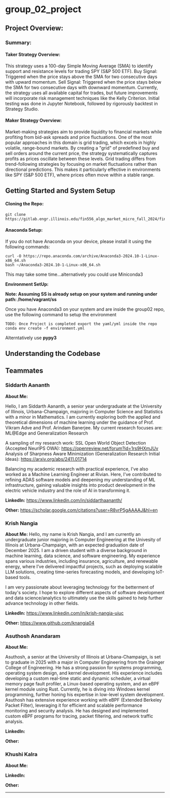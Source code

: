 # group_02_project

## Project Overview:

### Summary:

#### Taker Strategy Overview:
This strategy uses a 100-day Simple Moving Average (SMA) to identify support and resistance levels for trading SPY (S&P 500 ETF).
Buy Signal: Triggered when the price stays above the SMA for two consecutive days with upward momentum.
Sell Signal: Triggered when the price stays below the SMA for two consecutive days with downward momentum.
Currently, the strategy uses all available capital for trades, but future improvements will incorporate risk management techniques like the Kelly Criterion. Initial testing was done in Jupyter Notebook, followed by rigorously backtest in Strategy Studio.

#### Maker Strategy Overview: 
Market-making strategies aim to provide liquidity to financial markets while profiting from bid-ask spreads and price fluctuations. One of the most popular approaches in this domain is grid trading, which excels in highly volatile, range-bound markets. By creating a "grid" of predefined buy and sell orders around the current price, the strategy systematically captures profits as prices oscillate between these levels.
Grid trading differs from trend-following strategies by focusing on market fluctuations rather than directional predictions. This makes it particularly effective in environments like SPY (S&P 500 ETF), where prices often move within a stable range.

## Getting Started and System Setup

#### Cloning the Repo:

```
git clone https://gitlab.engr.illinois.edu/fin556_algo_market_micro_fall_2024/fin556_algo_market_micro_fall_2024_02/group_02_project.git
```

#### Anaconda Setup:

If you do not have Anaconda on your device, please install it using the following commands:

```
curl -O https://repo.anaconda.com/archive/Anaconda3-2024.10-1-Linux-x86_64.sh
bash ~/Anaconda3-2024.10-1-Linux-x86_64.sh
```

This may take some time...alternatively you could use Miniconda3

**Environment SetUp:**

**Note: Assuming SS is already setup on your system and running under path: /home/vagrant/ss**

Once you have Anaconda3 on your system and are inside the group02 repo, use the following command to setup the environment

```
TODO: Once Project is completed export the yaml/yml inside the repo
conda env create -f environment.yml
```

Alterntatively use **pypy3** 

## Understanding the Codebase

## Teammates

### Siddarth Aananth

**About Me:**

Hello, I am Siddarth Aananth, a senior year undergraduate at the University of Illinois, Urbana-Champaign, majoring in Computer Science and Statistics with a minor in Mathematics. I am currently exploring both the applied and theoretical dimensions of machine learning under the guidance of Prof. Vikram Adve and Prof. Arindam Banerjee. My current research focuses are: ML@Edge and Generalization Research

A sampling of my research work:
SSL Open World Object Detection (Accepted NeurIPS OWA): https://openreview.net/forum?id=1rs9HXmJUv
Analysis of Sharpness Aware Minimization (Generalization Research Initial Ideas): https://arxiv.org/abs/2411.01714

Balancing my academic research with practical experience, I've also worked as a Machine Learning Engineer at Rivian. Here, I've contributed to refining ADAS software models and deepening my understanding of ML infrastructure, gaining valuable insights into product development in the electric vehicle industry and the role of AI in transforming it.

**LinkedIn:** https://www.linkedin.com/in/siddarthaananth/

**Other:** https://scholar.google.com/citations?user=R8vrP5gAAAAJ&hl=en

### Krish Nangia

**About Me:** Hello, my name is Krish Nangia, and I am currently an undergraduate junior majoring in Computer Engineering at the Univesity of Illinois at Urbana-Champaign, with an expected graduation date of December 2025. I am a driven student with a diverse background in machine learning, data science, and software engineering. My experience spans various industries, including insurance, agriculture, and renewable energy, where I’ve delivered impactful projects, such as deploying scalable LLM solutions, creating time-series forecasting models, and developing IoT-based tools.

​I am very passionate about leveraging technology for the betterment of today's society. I hope to explore different aspects of software development and data science/analytics to ultimately use the skills gained to help further advance technology in other fields.

**LinkedIn:** https://www.linkedin.com/in/krish-nangia-uiuc

**Other:** https://www.github.com/knangia04

### Asuthosh Anandaram 

**About Me:**

Asuthosh, a senior at the University of Illinois at Urbana-Champaign, is set to graduate in 2025 with a major in Computer Engineering from the Grainger College of Engineering. He has a strong passion for systems programming, operating system design, and kernel development. His experience includes developing a custom real-time static and dynamic scheduler, a virtual memory page fault profiler, a Linux-based operating system, and an eBPF kernel module using Rust. Currently, he is diving into Windows kernel programming, further honing his expertise in low-level system development.
Asuthosh has extensive experience working with eBPF (Extended Berkeley Packet Filter), leveraging it for efficient and scalable performance monitoring and security analysis. He has designed and implemented custom eBPF programs for tracing, packet filtering, and network traffic analysis.



**LinkedIn:**

**Other:**

### Khushi Kalra

**About Me:**

**LinkedIn:**

**Other:**
___


